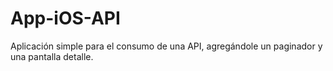 # App-iOS-API
Aplicación simple para el consumo de una API, agregándole un paginador y una pantalla detalle.
